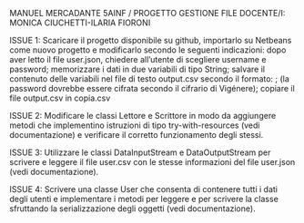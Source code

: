 MANUEL MERCADANTE 5AINF / PROGETTO GESTIONE FILE      DOCENTE/I: MONICA CIUCHETTI-ILARIA FIORONI


ISSUE 1:
Scaricare il progetto disponibile su github, importarlo su Netbeans come nuovo progetto e modificarlo secondo le seguenti indicazioni:
dopo aver letto il file user.json, chiedere all’utente di scegliere username e password;
memorizzare i dati in due variabili di tipo String;
salvare il contenuto delle variabili nel file di testo output.csv secondo il formato: <username>;<password> (la password dovrebbe essere cifrata secondo il cifrario di Vigénere); 
copiare il file output.csv in copia.csv

ISSUE 2:
Modificare le classi Lettore e Scrittore in modo da aggiungere metodi che implementino istruzioni di tipo try-with-resources (vedi documentazione) e verificare il corretto funzionamento degli stessi.

ISSUE 3:
Utilizzare le classi DataInputStream e DataOutputStream per scrivere e leggere il file user.csv con le stesse informazioni del file user.json (vedi documentazione).

ISSUE 4:
Scrivere una classe User che consenta di contenere tutti i dati degli utenti e implementare i metodi per leggere e per scrivere la classe sfruttando la serializzazione degli oggetti (vedi documentazione).

